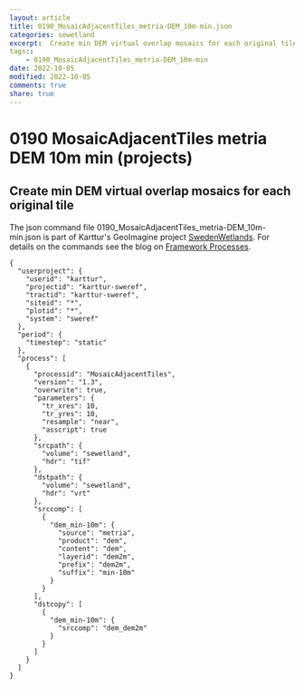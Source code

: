 ```yaml
---
layout: article
title: 0190_MosaicAdjacentTiles_metria-DEM_10m-min.json
categories: sewetland
excerpt:  Create min DEM virtual overlap mosaics for each original tile
tags:: 
    - 0190_MosaicAdjacentTiles_metria-DEM_10m-min
date: 2022-10-05
modified: 2022-10-05
comments: true
share: true
---
```


# 0190 MosaicAdjacentTiles metria DEM 10m min (projects)

##  Create min DEM virtual overlap mosaics for each original tile

The json command file <span class='file'>0190_MosaicAdjacentTiles_metria-DEM_10m-min.json</span> is part of Karttur's GeoImagine project [<span class='project'>SwedenWetlands</span>](https://karttur.github.io/geoimagine03-proj-wetland-se/index.html). For details on the commands see the blog on [Framework Processes](https://karttur.github.io/geoimagine03-docs-procpack/).

```
{
  "userproject": {
    "userid": "karttur",
    "projectid": "karttur-sweref",
    "tractid": "karttur-sweref",
    "siteid": "*",
    "plotid": "*",
    "system": "sweref"
  },
  "period": {
    "timestep": "static"
  },
  "process": [
    {
      "processid": "MosaicAdjacentTiles",
      "version": "1.3",
      "overwrite": true,
      "parameters": {
        "tr_xres": 10,
        "tr_yres": 10,
        "resample": "near",
        "asscript": true
      },
      "srcpath": {
        "volume": "sewetland",
        "hdr": "tif"
      },
      "dstpath": {
        "volume": "sewetland",
        "hdr": "vrt"
      },
      "srccomp": [
        {
          "dem_min-10m": {
            "source": "metria",
            "product": "dem",
            "content": "dem",
            "layerid": "dem2m",
            "prefix": "dem2m",
            "suffix": "min-10m"
          }
        }
      ],
      "dstcopy": [
        {
          "dem_min-10m": {
            "srccomp": "dem_dem2m"
          }
        }
      ]
    }
  ]
}
```
